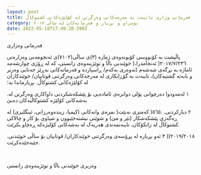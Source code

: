 ```yaml
---
layout: post
title: فەرمانی وزاری تایبەت بە مەرجەکانی وەرگرتن لە کۆلێژەکانی کشتوکاڵ
category: نوسراو و بڕیار و فەرمانەکان لە ساڵی ٢٠١٧
date: 2022-05-18T17:49:20.590Z
---
```

فەرمانی وەزاری

‏پاڵپشت بە کۆنووسی کۆبونەوەی ژمارە (٣)ی‏ ساڵی(٧١٠٢)ی‏ ئەنجومەنی وەزارەتی خوێندنی باڵا و توێژینەوەی زانستی، کە لە ڕۆژی
چوارشەمە ‎)٢٠١٧/٧/٢٣٦(‏ ئەنجامدرا، ئاماژە بە بڕگەی شەشەم (تەوەری یەکەم/ ڕاسپاردە و فەرمانەکانی بەڕێز جەنابی وەزیر و بابەتە
گشتیەکان)، تایبەت بە گۆڕانکاری لە مەرجەکانی وەرگرتنی قوتابیان/ خوێندکاران لە کۆلێژەکانی کشتوکاڵ.
بڕیارماندا بە؛


‎.١‏ لەمەودوا دەرچوانی پۆلی دوانزەی ئامادەیی بۆ پێشکەشکردنی داواکاری وەرگرتن لە بەشەکانی کۆلێژە کشتوکاڵیەکان دەبێ


نمرەی وانەکانی (کیمیا، زیندەوەرزانی، ئینگلیزی) لە ‎)٥٦٥(‏ کەمتری نەبێت.
‎.٢‏ دیارکردنی ڕەگەزی پێشکەشکار (نێر و مێ) و شوێنی نیشتەجێبوون و شیاوی بۆ کار و چالاکی کشتوکاڵ لە زانکۆکان،
تایبەتمەندی هەریەک لە بەشەکانی کۆلیژەکە ڕەچاو بکرێت.

‎.٣‏ ئەو بڕیارە لە پڕۆسەی وەرگرتنی خوێندکاران/ قوتابیان بۆ ساڵی خوێندنی ‎)٢٠١٩/٢٠١٨(‏ جێبەجێدەکرێت.

‎ 

‏وەزیری خوێندنی باڵا و توێژینەوەی زانستی